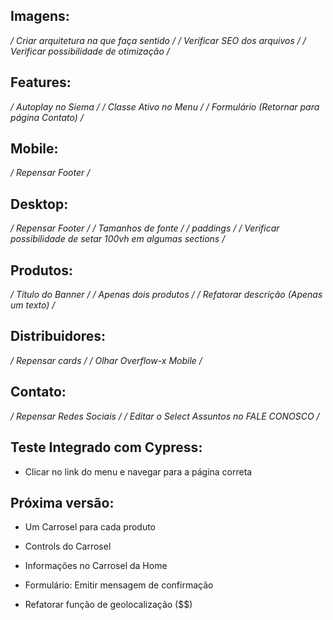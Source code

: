 ## Imagens:
  */ Criar arquitetura na que faça sentido /*
  */ Verificar SEO dos arquivos /*
  */ Verificar possibilidade de otimização /* <!-- Usei o https://tinypng.com/ -->

## Features:
  */ Autoplay no Siema /*
  */ Classe Ativo no Menu /*
  */ Formulário (Retornar para página Contato) /*

## Mobile: 
  */ Repensar Footer /*

## Desktop:
  */ Repensar Footer /*
  */ Tamanhos de fonte /*
   */ paddings /*
  */ Verificar possibilidade de setar 100vh em algumas sections /* <!--Solucionado com 50vh no banner, para preencher visualmente o site -->

## Produtos:
  */ Título do Banner /*
  */ Apenas dois produtos /*
  */ Refatorar descrição (Apenas um texto) /*

## Distribuidores:
  */ Repensar cards /*
  */ Olhar Overflow-x Mobile /*

## Contato:
  */ Repensar Redes Sociais /*
  */ Editar o Select Assuntos no FALE CONOSCO /*

## Teste Integrado com Cypress:
  - Clicar no link do menu e navegar para a página correta

## Próxima versão:
  - Um Carrosel para cada produto
  - Controls do Carrosel
  - Informações no Carrosel da Home
  - Formulário: Emitir mensagem de confirmação

  - Refatorar função de geolocalização ($$)

